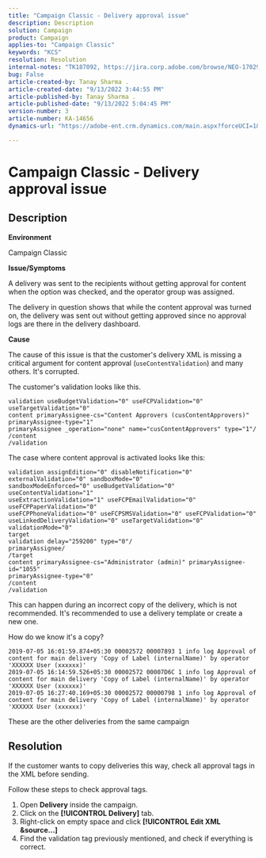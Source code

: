 ```yaml
---
title: "Campaign Classic - Delivery approval issue"
description: Description
solution: Campaign
product: Campaign
applies-to: "Campaign Classic"
keywords: "KCS"
resolution: Resolution
internal-notes: "TK187092, https://jira.corp.adobe.com/browse/NEO-17029"
bug: False
article-created-by: Tanay Sharma .
article-created-date: "9/13/2022 3:44:55 PM"
article-published-by: Tanay Sharma .
article-published-date: "9/13/2022 5:04:45 PM"
version-number: 3
article-number: KA-14656
dynamics-url: "https://adobe-ent.crm.dynamics.com/main.aspx?forceUCI=1&pagetype=entityrecord&etn=knowledgearticle&id=abbbd300-7b33-ed11-9db1-002248086735"

---
```

# Campaign Classic - Delivery approval issue

## Description


<b>Environment</b>

Campaign Classic



<b>Issue/Symptoms</b>

A delivery was sent to the recipients without getting approval for content when the option was checked, and the operator group was assigned.

The delivery in question shows that while the content approval was turned on, the delivery was sent out without getting approved since no approval logs are there in the delivery dashboard.



<b>Cause</b>

The cause of this issue is that the customer's delivery XML is missing a critical argument for content approval (`useContentValidation`) and many others. It's corrupted.

The customer's validation looks like this.




```
validation useBudgetValidation="0" useFCPValidation="0" useTargetValidation="0"
content primaryAssignee-cs="Content Approvers (cusContentApprovers)" primaryAssignee-type="1"
primaryAssignee _operation="none" name="cusContentApprovers" type="1"/
/content
/validation
```




The case where content approval is activated looks like this:




```
validation assignEdition="0" disableNotification="0" externalValidation="0" sandboxMode="0"
sandboxModeEnforced="0" useBudgetValidation="0" useContentValidation="1"
useExtractionValidation="1" useFCPEmailValidation="0" useFCPPaperValidation="0"
useFCPPhoneValidation="0" useFCPSMSValidation="0" useFCPValidation="0"
useLinkedDeliveryValidation="0" useTargetValidation="0" validationMode="0"
target
validation delay="259200" type="0"/
primaryAssignee/
/target
content primaryAssignee-cs="Administrator (admin)" primaryAssignee-id="1055"
primaryAssignee-type="0"
/content
/validation
```




This can happen during an incorrect copy of the delivery, which is not recommended. It's recommended to use a delivery template or create a new one.

How do we know it's a copy?




```
2019-07-05 16:01:59.874+05:30 00002572 00007893 1 info log Approval of content for main delivery 'Copy of Label (internalName)' by operator 'XXXXXX User (xxxxxx)'
2019-07-05 16:14:59.526+05:30 00002572 00007D6C 1 info log Approval of content for main delivery 'Copy of Label (internalName)' by operator 'XXXXXX User (xxxxxx)'
2019-07-05 16:27:40.169+05:30 00002572 00000798 1 info log Approval of content for main delivery 'Copy of Label (internalName)' by operator 'XXXXXX User (xxxxxx)'
```




These are the other deliveries from the same campaign


## Resolution


If the customer wants to copy deliveries this way, check all approval tags in the XML before sending.

Follow these steps to check approval tags.

1. Open <b>Delivery</b> inside the campaign.
2. Click on the <b>[!UICONTROL Delivery]</b> tab.
3. Right-click on empty space and click <b>[!UICONTROL Edit XML &source...]</b>
4. Find the validation tag previously mentioned, and check if everything is correct.



